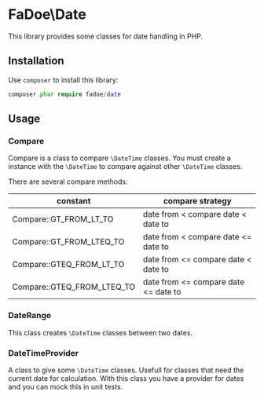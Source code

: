 FaDoe\Date
==========

This library provides some classes for date handling in PHP.

## Installation

Use ``composer`` to install this library:

```php
composer.phar require fadoe/date
```

## Usage

### Compare

Compare is a class to compare ```\DateTime``` classes. You must create a instance with the ```\DateTime``` to compare
against other ```\DateTime``` classes.

There are several compare methods:

| constant | compare strategy |
| -------- | ------------ |
| Compare::GT_FROM_LT_TO | date from < compare date < date to |
| Compare::GT_FROM_LTEQ_TO | date from < compare date <= date to |
| Compare::GTEQ_FROM_LT_TO | date from <= compare date < date to |
| Compare::GTEQ_FROM_LTEQ_TO | date from <= compare date <= date to |

### DateRange

This class creates ```\DateTime``` classes between two dates.

### DateTimeProvider

A class to give some ```\DateTime``` classes. Usefull for classes that need the current date for calculation. With this
class you have a provider for dates and you can mock this in unit tests.
